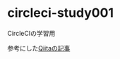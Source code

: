# circleci-study001
CircleCIの学習用

参考にした[Qiitaの記事](https://qiita.com/tatane616/items/8624e61473a9957d9a81)
